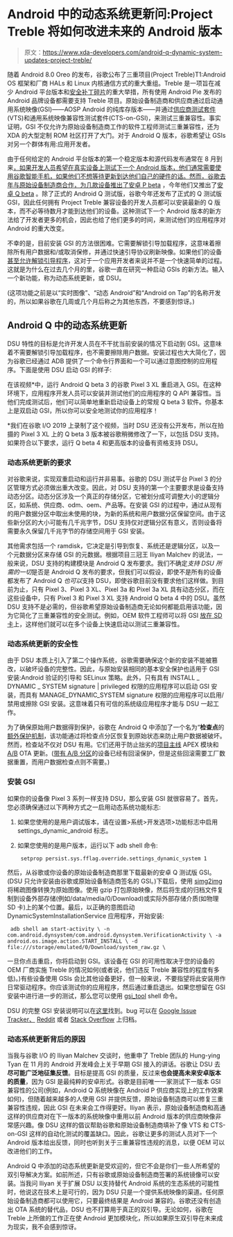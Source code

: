 # Android 中的动态系统更新问:Project Treble 将如何改进未来的 Android 版本

> 原文：<https://www.xda-developers.com/android-q-dynamic-system-updates-project-treble/>

随着 Android 8.0 Oreo 的发布，谷歌公布了三重项目(Project Treble)T1:Android OS 框架和厂商 HALs 和 Linux 内核通信方式的重大重组。Treble 是一项旨在减少 Android 平台版本和[安全补丁碎片](https://www.xda-developers.com/linux-kernel-long-term-support-google/)的重大举措，所有使用 Android Pie 发布的 Android 品牌设备都需要支持 Treble 项目。原始设备制造商和供应商通过启动通用系统映像(GSI)——AOSP Android 的纯库存版本——并通过[供应商测试套件](https://source.android.com/compatibility/vts) (VTS)和通用系统映像兼容性测试套件(CTS-on-GSI)，来测试三重兼容性。事实证明，GSI 不仅允许为原始设备制造商工作的软件工程师测试三重兼容性，还为 XDA 的大型定制 ROM 社区打开了大门。对于 Android Q 版本，谷歌希望让 GSIs 对另一个群体有用:应用开发者。

由于任何给定的 Android 平台版本的第一个稳定版本和源代码发布通常在 8 月到来[，如果开发人员希望在真实设备上测试下一个 Android 版本，他们通常需要使用谷歌智能手机，如果他们不想等待更新到达他们自己的硬件的话。然而，谷歌去年与原始设备制造商合作，为几款设备推出了](https://www.xda-developers.com/android-pie-source-code-aosp/)[安卓 P beta](https://www.xda-developers.com/android-p-beta-program-is-now-available/) ，今年他们又推出了[安卓 Q beta](https://www.xda-developers.com/android-q-beta-3-released/) 。除了正式的 Android Q 测试版，谷歌今年还发布了正式的 Q 测试版 GSI，因此任何拥有 Project Treble 兼容设备的开发人员都可以安装最新的 Q 版本，而不必等待数月才能到达他们的设备。这种测试下一个 Android 版本的新方法给了开发者更多的机会，因此也给了他们更多的时间，来测试他们的应用程序对 Android 的重大改变。

不幸的是，目前安装 GSI 的方法很困难。它需要解锁引导加载程序，这意味着擦除所有用户数据和/或取消保修，并通过快速引导协议刷新映像。如果他们的设备[甚至允许解锁引导程序](https://www.xda-developers.com/xda-huawei-decision-stop-bootloader-unlocking/)，这对于一个应用开发者来说并不是一个快速简单的过程。这就是为什么在过去几个月的里，谷歌一直在研究一种启动 GSIs 的新方法。输入一个新功能，称为动态系统更新，或 DSU。

(这项功能之前是以“实时图像”、“动态 Android”和“Android on Tap”的名称开发的，所以如果谷歌在几周或几个月后称之为其他东西，不要感到惊讶。)

## Android Q 中的动态系统更新

DSU 特性的目标是允许开发人员在不干扰当前安装的情况下启动到 GSI。这意味着不需要解锁引导加载程序，也不需要擦除用户数据。安装过程也大大简化了，因为谷歌已经通过 ADB 提供了一个命令行界面和一个可以通过意图控制的应用程序。下面是使用 DSU 启动 GSI 的样子:

在该视频*中，运行 Android Q beta 3 的谷歌 Pixel 3 XL 重启进入 GSI。在这种环境下，应用程序开发人员可以安装并测试他们的应用程序的 Q API 兼容性。当他们完成测试后，他们可以简单地重新启动设备上的常规 Q beta 3 软件。你基本上是双启动 GSI，所以你可以安全地测试你的应用程序！

*我们在谷歌 I/O 2019 上录制了这个视频，当时 DSU 还没有公开发布，所以在拍摄的 Pixel 3 XL 上的 Q beta 3 版本被谷歌稍微修改了一下，以包括 DSU 支持。如果符合以下要求，运行 Q beta 4 和更高版本的设备有资格支持 DSU。

### 动态系统更新的要求

对谷歌来说，实现双重启动和运行并非易事。谷歌的 DSU 测试平台 Pixel 3 的分区管理方式必须做出重大改变。因此，对 DSU 支持的第一个主要要求是设备支持动态分区。动态分区涉及一个真正的存储分区，它被划分成可调整大小的逻辑分区，如系统、供应商、odm、oem、产品等。在安装 GSI 的过程中，通过从现有的用户数据分区中取出未使用的块，为新的系统和用户数据分区保留空间。由于这些新分区的大小可能有几千兆字节，DSU 支持仅对逻辑分区有意义，否则设备将需要永久保留几千兆字节的存储空间用于 GSI 安装。

其他需求包括一个 ramdisk，它决定是引导到恢复、系统还是逻辑分区，以及一个元数据分区来存储 GSI 的元数据。根据项目三冠王 Iliyan Malchev 的说法，一般来说，DSU 支持的构建模块是 Android Q 发布要求。我们不确定*支持 DSU 所需的一切*是否是 Android Q 发布的要求，但我们可以假设，即使不是所有的设备都发布了 Android Q *也可以*支持 DSU，即使谷歌目前没有要求他们这样做。到目前为止，只有 Pixel 3、Pixel 3 XL、Pixel 3a 和 Pixel 3a XL 具有动态分区，而在这些设备中，只有 Pixel 3 和 Pixel 3 XL 支持 Android Q beta 4 中的 DSU。虽然 DSU 支持不是必需的，但谷歌希望原始设备制造商无论如何都能启用该功能，因为它简化了三重兼容性的安全测试。例如，OEM 软件工程师可以将 GSI [放在 SD 卡](https://android-review.googlesource.com/c/platform/system/gsid/+/928766)上，这样他们就可以在多个设备上快速启动以测试三重兼容性。

### 动态系统更新的安全性

由于 DSU 本质上引入了第二个操作系统，谷歌需要确保这个新的安装不能被篡改，以破坏设备的完整性。因此，与原始安装相同的基本安全保护也适用于 GSI 安装:Android 验证的引导和 SELinux 策略。此外，只有具有 INSTALL _ DYNAMIC _ SYSTEM signature | privileged 权限的应用程序可以启动 GSI 安装，而具有 MANAGE_DYNAMIC_SYSTEM signature 权限的应用程序可以启用/禁用或擦除 GSI 安装。这意味着只有可信的系统级应用程序才能与 DSU 一起工作。

为了确保原始用户数据得到保护，谷歌在 Android Q 中添加了一个名为“**检查点**的[额外保护机制](https://android.googlesource.com/platform/system/vold/+/master/Checkpoint.cpp)，该功能通过将检查点分区恢复到原始状态来防止用户数据被破坏。然而，检查站不仅对 DSU 有用。它们还用于防止拙劣的[项目主线](https://www.xda-developers.com/android-q-project-mainline-security/) APEX 模块和 [A/B](https://android.googlesource.com/platform/system/vold/+/d3992498556fb1dce783d9d5e59f38cad492a6c3) OTA 更新。([带有 A/B 分区](https://www.xda-developers.com/how-a-b-partitions-and-seamless-updates-affect-custom-development-on-xda/)的设备已经有回滚保护，但是这些回滚需要工厂数据重置，而用户数据检查点则不需要。)

### 安装 GSI

如果你的设备像 Pixel 3 系列一样支持 DSU，那么安装 GSI 就很容易了。首先，您必须确保通过以下两种方式之一启用动态系统功能标志:

1.  如果您使用的是用户调试版本，请在设置>系统>开发选项>功能标志中启用 settings_dynamic_android 标志。
2.  如果您使用的是用户版本，运行以下 adb shell 命令:

    ```
     setprop persist.sys.fflag.override.settings_dynamic_system 1 
    ```

然后，从谷歌或你设备的原始设备制造商那里下载最新的安卓 Q 测试版 GSI。(DSU 只允许安装由谷歌或原始设备制造商签名的 GSI。)下载后，使用 [simg2img](https://github.com/anestisb/android-simg2img) 将稀疏图像转换为原始图像。使用 gzip 打包原始映像，然后将生成的归档文件复制到设备外部存储(例如/data/media/0/Download)或实际外部存储介质(如物理 SD 卡)上的某个位置。最后，以正确的意图启动 DynamicSystemInstallationService 应用程序，开始安装:

```
 adb shell am start-activity \ -n com.android.dynsystem/com.android.dynsystem.VerificationActivity \ -a android.os.image.action.START_INSTALL \ -d file:///storage/emulated/0/Download/system_raw.gz \  
```

一旦你点击重启，你将启动到 GSI。该设备在 GSI 的可用性取决于您的设备的 OEM 厂商实施 Treble 的情况如何(或者说，他们违反 Treble 兼容性的程度有多低)。)有些设备使用 GSIs 会比其他设备更好，但一般来说，不要指望将此安装用作日常驱动程序。你应该测试你的应用程序，然后通过重启退出。如果您想留在 GSI 安装中进行进一步的测试，那么您可以使用 [gsi_tool](https://android.googlesource.com/platform/system/gsid/+/refs/heads/master/gsi_tool.cpp) shell 命令。

DSU 的完整 GSI 安装说明可以在[这里](https://developer.android.com/topic/dsu#using-dsu)找到。bug 可以在 [Google Issue Tracker、](https://issuetracker.google.com/issues?q=componentid:470386%2B) [Reddit](https://www.reddit.com/user/AndroidGSI) 或者 [Stack Overflow](https://stackoverflow.com/questions/55841972/getting-started-with-gsi) 上归档。

### 动态系统更新背后的原因

当我与谷歌 I/O 的 Iliyan Malchev 交谈时，他重申了 Treble 团队的 Hung-ying Tyan 在 11 月的 Android 开发峰会上关于早期 GSI 接入的讲话。谷歌让 DSU 去**尽可能广泛地征集反馈**。目标是提高 GSI 的质量，反过来**也会提高未来安卓版本的质量**，因为 GSI 是最纯粹的安卓形式。谷歌是目前唯一一家测试下一版本 GSI 兼容性的公司(例如，Android Q 系统映像在 Android P 供应商实现上的工作效果如何)，但随着越来越多的人使用 GSI 并提供反馈，原始设备制造商可以修复三重兼容性违规，因此 GSI 在未来会工作得更好。Iliyan 表示，原始设备制造商和高通这样的供应商对在下一版本的系统映像中重用以前 Android 版本的供应商映像非常感兴趣。像 DSU 这样的倡议帮助谷歌和原始设备制造商填补了像 VTS 和 CTS-on-GSI 这样的自动化测试的覆盖缺口。因此，谷歌让更多的测试人员对下一个 Android 版本给出反馈，同时也听到关于三重兼容性违规的消息，以便 OEM 可以改进他们的工作。

Android Q 中添加的动态系统更新是受欢迎的，但它不会是你们一些人所希望的双引导解决方案。如前所述，只有谷歌或原始设备制造商签署的系统镜像可以安装。当我问 Iliyan 关于扩展 DSU 以支持替代 Android 系统的生态系统的可能性时，他说这在技术上是可行的，因为 DSU 只是一个提供系统映像的渠道。任何原始设备制造商都可以使用它，只要最终结果是 Android 兼容的。谷歌还没有创造出 OTA 系统的替代品，DSU 也不打算用于真正的双引导。无论如何，谷歌在 Treble 上所做的工作正在使 Android 更加模块化，所以如果原生双引导在未来成为现实，我不会感到惊讶。